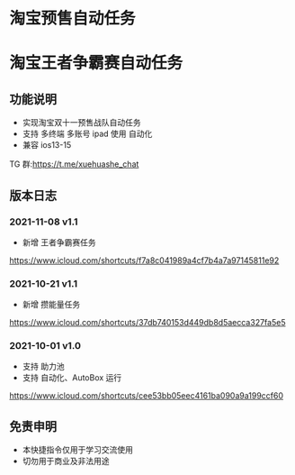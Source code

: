 # 淘宝预售自动任务

# 淘宝王者争霸赛自动任务

## 功能说明

- 实现淘宝双十一预售战队自动任务
- 支持 多终端 多账号 ipad 使用 自动化
- 兼容 ios13-15

TG 群:https://t.me/xuehuashe_chat

## 版本日志

### 2021-11-08 v1.1

- 新增 王者争霸赛任务

https://www.icloud.com/shortcuts/f7a8c041989a4cf7b4a7a97145811e92

### 2021-10-21 v1.1

- 新增 攒能量任务

https://www.icloud.com/shortcuts/37db740153d449db8d5aecca327fa5e5

### 2021-10-01 v1.0

- 支持 助力池
- 支持 自动化、AutoBox 运行

https://www.icloud.com/shortcuts/cee53bb05eec4161ba090a9a199ccf60

## 免责申明

- 本快捷指令仅用于学习交流使用
- 切勿用于商业及非法用途
